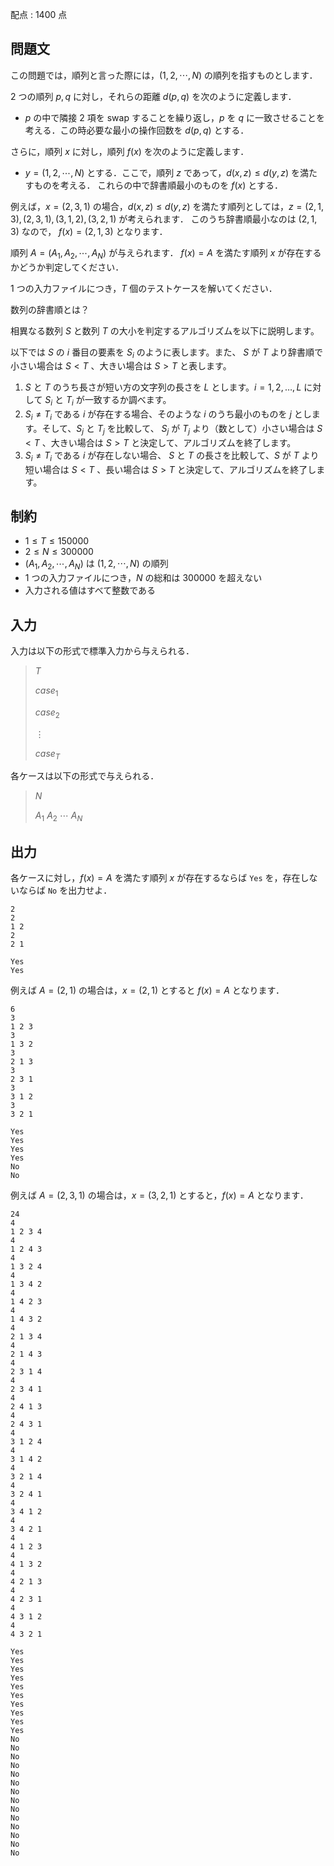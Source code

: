 配点 : $1400$ 点

## 問題文

この問題では，順列と言った際には，$(1,2,\cdots,N)$ の順列を指すものとします．

$2$ つの順列 $p,q$ に対し，それらの距離 $d(p,q)$ を次のように定義します．

- $p$ の中で隣接 $2$ 項を swap することを繰り返し，$p$ を $q$ に一致させることを考える．この時必要な最小の操作回数を $d(p,q)$ とする．

さらに，順列 $x$ に対し，順列 $f(x)$ を次のように定義します．

- $y=(1,2,\cdots,N)$ とする．ここで，順列 $z$ であって，$d(x,z) \leq d(y,z)$ を満たすものを考える．
これらの中で辞書順最小のものを $f(x)$ とする．

例えば，$x=(2,3,1)$ の場合，$d(x,z) \leq d(y,z)$ を満たす順列としては，$z=(2,1,3),(2,3,1),(3,1,2),(3,2,1)$ が考えられます．
このうち辞書順最小なのは $(2,1,3)$ なので， $f(x)=(2,1,3)$ となります．

順列 $A=(A_1,A_2,\cdots,A_N)$ が与えられます．
$f(x)=A$ を満たす順列 $x$ が存在するかどうか判定してください．

$1$ つの入力ファイルにつき，$T$ 個のテストケースを解いてください．

 数列の辞書順とは？ 

 
相異なる数列 $S$ と数列 $T$ の大小を判定するアルゴリズムを以下に説明します。 

以下では $S$ の $i$ 番目の要素を $S_i$ のように表します。また、 $S$ が $T$ より辞書順で小さい場合は $S \lt T$ 、大きい場合は $S \gt T$ と表します。

1. $S$ と $T$ のうち長さが短い方の文字列の長さを $L$ とします。$i=1,2,\dots,L$ に対して $S_i$ と $T_i$ が一致するか調べます。
2. $S_i \neq T_i$ である $i$ が存在する場合、そのような $i$ のうち最小のものを $j$ とします。そして、$S_j$ と $T_j$ を比較して、 $S_j$ が $T_j$ より（数として）小さい場合は $S \lt T$ 、大きい場合は $S \gt T$ と決定して、アルゴリズムを終了します。
3. $S_i \neq T_i$ である $i$ が存在しない場合、 $S$ と $T$ の長さを比較して、$S$ が $T$ より短い場合は $S \lt T$ 、長い場合は $S \gt T$ と決定して、アルゴリズムを終了します。

## 制約

- $1 \leq T \leq 150000$
- $2 \leq N \leq 300000$
- $(A_1,A_2,\cdots,A_N)$ は $(1,2,\cdots,N)$ の順列
- $1$ つの入力ファイルにつき，$N$ の総和は $300000$ を超えない
- 入力される値はすべて整数である

## 入力

入力は以下の形式で標準入力から与えられる．

> $T$
> 
> $case_1$
> 
> $case_2$
> 
> $\vdots$
> 
> $case_T$

各ケースは以下の形式で与えられる．

> $N$
> 
> $A_1$ $A_2$ $\cdots$ $A_N$

## 出力

各ケースに対し，$f(x)=A$ を満たす順列 $x$ が存在するならば `Yes` を，存在しないならば `No` を出力せよ．

```input1
2
2
1 2
2
2 1
```

```output1
Yes
Yes
```

例えば $A=(2,1)$ の場合は，$x=(2,1)$ とすると $f(x)=A$ となります．

```input2
6
3
1 2 3
3
1 3 2
3
2 1 3
3
2 3 1
3
3 1 2
3
3 2 1
```

```output2
Yes
Yes
Yes
Yes
No
No
```

例えば $A=(2,3,1)$ の場合は，$x=(3,2,1)$ とすると，$f(x)=A$ となります．

```input3
24
4
1 2 3 4
4
1 2 4 3
4
1 3 2 4
4
1 3 4 2
4
1 4 2 3
4
1 4 3 2
4
2 1 3 4
4
2 1 4 3
4
2 3 1 4
4
2 3 4 1
4
2 4 1 3
4
2 4 3 1
4
3 1 2 4
4
3 1 4 2
4
3 2 1 4
4
3 2 4 1
4
3 4 1 2
4
3 4 2 1
4
4 1 2 3
4
4 1 3 2
4
4 2 1 3
4
4 2 3 1
4
4 3 1 2
4
4 3 2 1
```

```output3
Yes
Yes
Yes
Yes
Yes
Yes
Yes
Yes
Yes
Yes
No
No
No
No
No
No
No
No
No
No
No
No
No
No
```